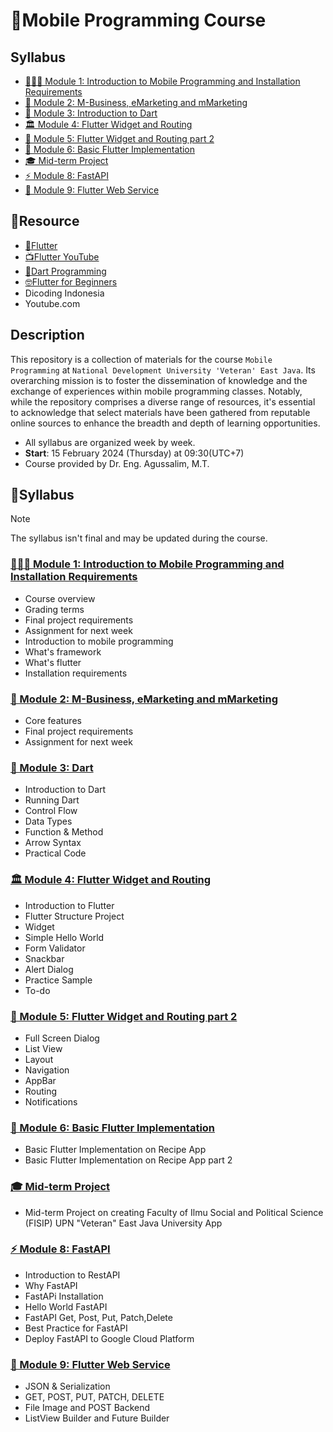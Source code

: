 # 📱Mobile Programming Course

## Syllabus

- [🙋🏻‍♂️ Module 1: Introduction to Mobile Programming and Installation Requirements](#%EF%B8%8F-module-1-introduction-to-mobile-programming-and-installation-requirements)
- [📱 Module 2: M-Business, eMarketing and mMarketing](#-module-2-m-business-emarketing-and-mmarketing)
- [🎯 Module 3: Introduction to Dart](#-module-3-dart)
- [🏛️ Module 4: Flutter Widget and Routing](#%EF%B8%8F-module-4-flutter-widget-and-routing)
- [🚀 Module 5: Flutter Widget and Routing part 2](#-module-5-flutter-widget-and-routing-part-2)
- [🥐 Module 6: Basic Flutter Implementation](#-module-6-basic-flutter-implementation)
- [🎓 Mid-term Project](#-mid-term-project)
- [⚡ Module 8: FastAPI](#module-8-fastapi)
- [📡 Module 9: Flutter Web Service](#module-9-flutter-web-service)

## 🔗Resource

- [📱Flutter](https://docs.flutter.dev/cookbook)
- [📺Flutter YouTube](https://www.youtube.com/flutterdev)
- [🎯Dart Programming](https://dart.dev/guides/language/language-tour)
- [🤓Flutter for Beginners](https://github.com/PacktPublishing/Flutter-for-Beginners-Second-Edition)
- Dicoding Indonesia
- Youtube.com

## Description

This repository is a collection of materials for the course `Mobile Programming` at `National Development University 'Veteran' East Java`. Its overarching mission is to foster the dissemination of knowledge and the exchange of experiences within mobile programming classes. Notably, while the repository comprises a diverse range of resources, it's essential to acknowledge that select materials have been gathered from reputable online sources to enhance the breadth and depth of learning opportunities.

- All syllabus are organized week by week.
- **Start**: 15 February 2024 (Thursday) at 09:30(UTC+7)
- Course provided by Dr. Eng. Agussalim, M.T.

## 📔Syllabus

> [!NOTE]
> The syllabus isn't final and may be updated during the course.

### [🙋🏻‍♂️ Module 1: Introduction to Mobile Programming and Installation Requirements](01-intro-to-mobile/)

- Course overview
- Grading terms
- Final project requirements
- Assignment for next week
- Introduction to mobile programming
- What's framework
- What's flutter
- Installation requirements

### [📱 Module 2: M-Business, eMarketing and mMarketing](02-business-mobile/)

- Core features
- Final project requirements
- Assignment for next week

### [🎯 Module 3: Dart](03-dart-flutter/)

- Introduction to Dart
- Running Dart
- Control Flow
- Data Types
- Function & Method
- Arrow Syntax
- Practical Code

### [🏛️ Module 4: Flutter Widget and Routing](04-widget/)

- Introduction to Flutter
- Flutter Structure Project
- Widget
- Simple Hello World
- Form Validator
- Snackbar
- Alert Dialog
- Practice Sample
- To-do

### [🚀 Module 5: Flutter Widget and Routing part 2](05-widget-2/)

- Full Screen Dialog
- List View
- Layout
- Navigation
- AppBar
- Routing
- Notifications

### [🥐 Module 6: Basic Flutter Implementation](06-hands-on-basic-fluter/)

- Basic Flutter Implementation on Recipe App
- Basic Flutter Implementation on Recipe App part 2

### [🎓 Mid-term Project](07-mid-term-project/)

- Mid-term Project on creating Faculty of Ilmu Social and Political Science (FISIP) UPN "Veteran" East Java University App

### [⚡ Module 8: FastAPI](08-fastapi/)

- Introduction to RestAPI
- Why FastAPI
- FastAPi Installation
- Hello World FastAPI
- FastAPI Get, Post, Put, Patch,Delete
- Best Practice for FastAPI
- Deploy FastAPI to Google Cloud Platform

### [📡 Module 9: Flutter Web Service](09-web-service-connection/)

- JSON & Serialization
- GET, POST, PUT, PATCH, DELETE
- File Image and POST Backend
- ListView Builder and Future Builder
